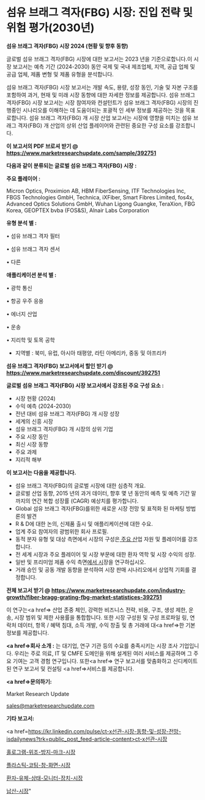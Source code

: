 # 섬유 브래그 격자(FBG) 시장: 진입 전략 및 위험 평가(2030년)

<strong>섬유 브래그 격자(FBG) 시장 2024 (현황 및 향후 동향)</strong>

글로벌 섬유 브래그 격자(FBG) 시장에 대한 보고서는 2023 년을 기준으로합니다.이 시장 보고서는 예측 기간 (2024-2030) 동안 국제 및 국내 제조업체, 지역, 공급 업체 및 공급 업체, 제품 변형 및 제품 유형을 분석합니다.

섬유 브래그 격자(FBG) 시장 보고서는 개발 속도, 용량, 성장 동인, 기술 및 자본 구조를 포함하여 과거, 현재 및 미래 시장 동향에 대한 자세한 정보를 제공합니다. 섬유 브래그 격자(FBG) 시장 보고서는 시장 참여자와 컨설턴트가 섬유 브래그 격자(FBG) 시장의 진행중인 시나리오를 이해하는 데 도움이되는 포괄적 인 세부 정보를 제공하는 것을 목표로합니다. 섬유 브래그 격자(FBG) 개 시장 산업 보고서는 시장에 영향을 미치는 섬유 브래그 격자(FBG) 개 산업의 상위 산업 플레이어와 관련된 중요한 구성 요소를 강조합니다.



<strong>이 보고서의 PDF 브로셔 받기 @ <a href=https://www.marketresearchupdate.com/sample/392751>https://www.marketresearchupdate.com/sample/392751</a></strong>



<strong>다음과 같이 분류되는 글로벌 섬유 브래그 격자(FBG) 시장 :</strong>



<strong>주요 플레이어 :</strong>

Micron Optics, Proximion AB, HBM FiberSensing, ITF Technologies Inc, FBGS Technologies GmbH, Technica, iXFiber, Smart Fibres Limited, fos4x, Advanced Optics Solutions GmbH, Wuhan Ligong Guangke, TeraXion, FBG Korea, GEOPTEX bvba (FOS&S), Alnair Labs Corporation



<strong>유형 분석 별 :</strong>

• 섬유 브래그 격자 필터

• 섬유 브래그 격자 센서

• 다른



<strong>애플리케이션 분석 별 :</strong>

• 광학 통신

• 항공 우주 응용

• 에너지 산업

• 운송

• 지리학 및 토목 공학

<ul>
  <li>지역별 : 북미, 유럽, 아시아 태평양, 라틴 아메리카, 중동 및 아프리카</li>
</ul>


<strong>섬유 브래그 격자(FBG) 보고서에서 할인 받기 @ <a href=https://www.marketresearchupdate.com/discount/392751>https://www.marketresearchupdate.com/discount/392751</a></strong>



<strong>글로벌 섬유 브래그 격자(FBG) 시장 보고서에서 강조된 주요 구성 요소 :</strong>
<ul>
  <li>시장 현황 (2024)</li>
  <li>수익 예측 (2024-2030)</li>
  <li>전년 대비 섬유 브래그 격자(FBG) 개 시장 성장</li>
  <li>세계의 신흥 시장</li>
  <li>섬유 브래그 격자(FBG) 개 시장의 상위 기업</li>
  <li>주요 시장 동인</li>
  <li>최신 시장 동향</li>
  <li>주요 과제</li>
  <li>지리적 해부</li>
</ul>


<strong>이 보고서는 다음을 제공합니다.</strong>
<ul>
  <li>섬유 브래그 격자(FBG)의 글로벌 시장에 대한 심층적 개요.</li>
  <li>글로벌 산업 동향, 2015 년의 과거 데이터, 향후 몇 년 동안의 예측 및 예측 기간 말까지의 연간 복합 성장률 (CAGR) 예상치를 평가합니다.</li>
  <li>Global 섬유 브래그 격자(FBG)를위한 새로운 시장 전망 및 표적화 된 마케팅 방법론의 발견</li>
  <li>R &amp; D에 대한 논의, 신제품 출시 및 애플리케이션에 대한 수요.</li>
  <li>업계 주요 참여자의 광범위한 회사 프로필.</li>
  <li>동적 분자 유형 및 대상 측면에서 시장의 구성은<a href=> 주요 산</a>업 자원 및 플레이어를 강조합니다.</li>
  <li>전 세계 시장과 주요 플레이어 및 시장 부문에 대한 환자 역학 및 시장 수익의 성장.</li>
  <li>일반 및 프리미엄 제품 수익 측면<a href=>에서 시</a>장을 연구하십시오.</li>
  <li>거래 승인 및 공동 개발 동향을 분석하여 시장 판매 시나리오에서 상업적 기회를 결정합니다.</li>
</ul>



<strong>전체 보고서 받기 @ <a href=https://www.marketresearchupdate.com/industry-growth/fiber-bragg-grating-fbg-market-statistices-392751>https://www.marketresearchupdate.com/industry-growth/fiber-bragg-grating-fbg-market-statistices-392751</a></strong>

이 연구는<a href=> 산업 존중</a> 체인, 강력한 비즈니스 전략, 비용, 구조, 생성 제한, 운송, 시장 범위 및 제한 사용률을 통합합니다. 또한 시장 구성원 및 구성 프로파일 링, 연락처 데이터, 항목 / 혜택 침대, 소득 개발, 수익 창출 및 총 거래에 대<a href=>한 기본 </a>정보를 제공합니다.



<strong><a href=>회사 소</a>개 :</strong>
는 대기업, 연구 기관 등의 수요를 충족시키는 시장 조사 기업입니다. 우리는 주로 의료, IT 및 CMFE 도메인을 위해 설계된 여러 서비스를 제공하며 그 주요 기여는 고객 경험 연구입니다. 또한<a href=> 연구 보</a>고서를 맞춤화하고 신디케이트 된 연구 보고서 및 컨설팅 <a href=>서비스</a>를 제공합니다.



<strong><a href=>문의하기:</a></strong>

Market Research Update

sales@marketresearchupdate.com



<strong>기타 보고서:</strong>

<a href=https://kr.linkedin.com/pulse/ct-x선관-시장-동향-및-성장-전망-isdailynews?trk=public_post_feed-article-content>ct-x선관-시장</a>

<a href=https://www.linkedin.com/pulse/홀로그램-위조-방지-마크-시장-진입-전략-및-위험-평가2029년/>홀로그램-위조-방지-마크-시장</a>

<a href=https://www.linkedin.com/pulse/플라스틱-코팅-창-화면-시장-현재-및-미래-성장-2029-analytics-avenue-adventures-24-ana-2pipf/>플라스틱-코팅-창-화면-시장</a>

<a href=https://www.linkedin.com/pulse/환자-유체-상태-모니터-장치-시장-동향-및-성장-전망-trend-tracking-tips-360-analysis-k9lkf/>환자-유체-상태-모니터-장치-시장</a>

<a href=https://www.linkedin.com/pulse/납산-시장-현재-및-미래-성장-2030-isdailynews-pyvec/>납산-시장</a>"
